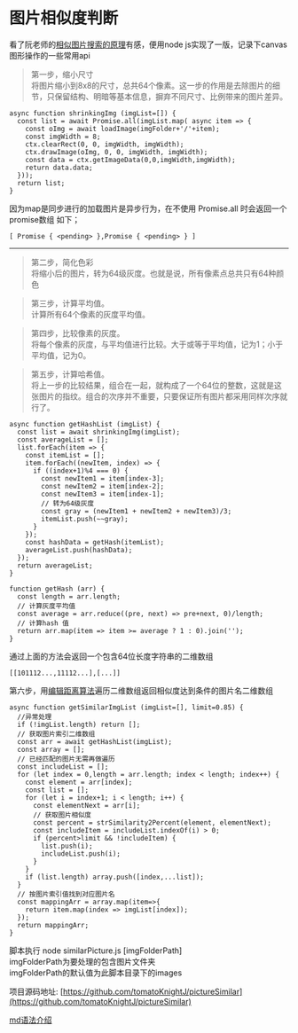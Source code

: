 # 图片相似度判断
看了阮老师的[相似图片搜索的原理](http://www.ruanyifeng.com/blog/2011/07/principle_of_similar_image_search.html)有感，便用node js实现了一版，记录下canvas图形操作的一些常用api  

>第一步，缩小尺寸  
>将图片缩小到8x8的尺寸，总共64个像素。这一步的作用是去除图片的细节，只保留结构、明暗等基本信息，摒弃不同尺寸、比例带来的图片差异。
```
async function shrinkingImg (imgList=[]) {
  const list = await Promise.all(imgList.map( async item => {
    const oImg = await loadImage(imgFolder+'/'+item);
    const imgWidth = 8;
    ctx.clearRect(0, 0, imgWidth, imgWidth);
    ctx.drawImage(oImg, 0, 0, imgWidth, imgWidth);
    const data = ctx.getImageData(0,0,imgWidth,imgWidth);
    return data.data;
  }));
  return list;
}
```
因为map是同步进行的加载图片是异步行为，在不使用 Promise.all 时会返回一个promise数组 如下；
```
[ Promise { <pending> },Promise { <pending> } ]
```

---

>第二步，简化色彩  
>将缩小后的图片，转为64级灰度。也就是说，所有像素点总共只有64种颜色  

>第三步，计算平均值。  
>计算所有64个像素的灰度平均值。

>第四步，比较像素的灰度。  
>将每个像素的灰度，与平均值进行比较。大于或等于平均值，记为1；小于平均值，记为0。

>第五步，计算哈希值。  
>将上一步的比较结果，组合在一起，就构成了一个64位的整数，这就是这张图片的指纹。组合的次序并不重要，只要保证所有图片都采用同样次序就行了。
```
async function getHashList (imgList) {
  const list = await shrinkingImg(imgList);
  const averageList = [];
  list.forEach(item => {
    const itemList = [];
    item.forEach((newItem, index) => {
      if ((index+1)%4 === 0) {
        const newItem1 = item[index-3];
        const newItem2 = item[index-2];
        const newItem3 = item[index-1];
        // 转为64级灰度
        const gray = (newItem1 + newItem2 + newItem3)/3;
        itemList.push(~~gray);
      }
    }); 
    const hashData = getHash(itemList);
    averageList.push(hashData);
  });
  return averageList;
}

function getHash (arr) {
  const length = arr.length;
  // 计算灰度平均值
  const average = arr.reduce((pre, next) => pre+next, 0)/length;
  // 计算hash 值
  return arr.map(item => item >= average ? 1 : 0).join('');
}
```
通过上面的方法会返回一个包含64位长度字符串的二维数组
```
[[101112...,11112...],[...]]
```
第六步，用[编辑距离算法](https://people.cs.pitt.edu/~kirk/cs1501/Pruhs/Spring2006/assignments/editdistance/Levenshtein%20Distance.htm)遍历二维数组返回相似度达到条件的图片名二维数组
```
async function getSimilarImgList (imgList=[], limit=0.85) {  
  //异常处理
  if (!imgList.length) return [];
  // 获取图片索引二维数组
  const arr = await getHashList(imgList);
  const array = [];
  // 已经匹配的图片无需再做遍历
  const includeList = [];
  for (let index = 0,length = arr.length; index < length; index++) {
    const element = arr[index];
    const list = [];
    for (let i = index+1; i < length; i++) {
      const elementNext = arr[i];
      // 获取图片相似度
      const percent = strSimilarity2Percent(element, elementNext);
      const includeItem = includeList.indexOf(i) > 0;
      if (percent>limit && !includeItem) {
        list.push(i);
        includeList.push(i);
      }
    }
    if (list.length) array.push([index,...list]);
  }
  // 按图片索引值找到对应图片名
  const mappingArr = array.map(item=>{
    return item.map(index => imgList[index]);
  });
  return mappingArr;
}
```

脚本执行 node similarPicture.js [imgFolderPath]  
imgFolderPath为要处理的包含图片文件夹  
imgFolderPath的默认值为此脚本目录下的images

项目源码地址: [https://github.com/tomatoKnightJ/pictureSimilar](https://github.com/tomatoKnightJ/pictureSimilar)

[md语法介绍](http://xianbai.me/learn-md/article/extension/strikethrougn.html)

